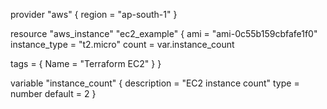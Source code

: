 provider "aws" {
  region = "ap-south-1"
}

resource "aws_instance" "ec2_example" {
  ami           = "ami-0c55b159cbfafe1f0"
  instance_type = "t2.micro"
  count         = var.instance_count
  
  tags = {
    Name = "Terraform EC2"
  }
}


variable "instance_count" {
  description = "EC2 instance count"
  type        = number
  default     = 2
}
